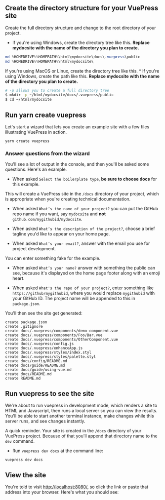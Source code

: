 
## Create the directory structure for your VuePress site

Create the full directory structure and change to the root directory of your project.

* If you're using Windows, create the directory tree like this. **Replace mydocsite with the name of the directory you plan to create.**

```powershell
md %HOMEDRIVE%%HOMEPATH%\html\mydocsite\docs\.vuepress\public
md %HOMEDRIVE%%HOMEPATH%\html\mydocsite\
```

If you're using MacOS or Linux, create the directory tree like this. * If you're using Windows, create the path like this. **Replace mydocsite with the name of the directory you plan to create.**

```bash
# -p allows you to create a full directory tree
$ mkdir -p ~/html/mydocsite/docs/.vuepress/public
$ cd ~/html/mydocsite
```

## Run yarn create vuepress

Let's start a wizard that lets you create an example site with a few files illustrating VuePress in action.

```
yarn create vuepress
```

### Answer questions from the wizard

You'll see a lot of output in the console, and then you'll be asked some questions. Here's an example.

* When asked `Select the boilerplate type`, **be sure to choose docs** for this example.

This will create a VuePress site in the `/docs` directory of your project, which is appropriate 
when you're creating technical documentation.

* When asked `What’s the name of your project?` you can put the GitHub repo name if you want, 
say `mydocsite` and **not** `github.com/mygithubid/mydocsite`.

* When asked `What’s the description of the project?`, choose a brief tagline you'd like to appear on your home page.

* When asked `What’s your email?`, answer with the email you use for project development. 

You can enter something fake for the example.

* When asked `What’s your name?` answer with something the public can see, because it's displayed 
on the home page footer along with an emoji heart.

* When asked `What's the repo of your project?`, enter something like `https://github/mygithubid`, 
where you would replace `mygithubid` with your GitHub ID. The project name will be appended to this
in `package.json`.

You'll then see the site get generated:

```
create package.json
create .gitignore
create docs/.vuepress/components/demo-component.vue
create docs/.vuepress/components/Foo/Bar.vue
create docs/.vuepress/components/OtherComponent.vue
create docs/.vuepress/config.js
create docs/.vuepress/enhanceApp.js
create docs/.vuepress/styles/index.styl
create docs/.vuepress/styles/palette.styl
create docs/config/README.md
create docs/guide/README.md
create docs/guide/using-vue.md
create docs/README.md
create README.md
```

## Run vuepress to see the site

We're about to run vuepress in development mode, which renders a site 
to HTML and Javascript, then runs a local server so you can view the results.
You'll be able to start another terminal instance, make changes while this
server runs, and see changes instantly.

A quick reminder. Your site is created in the `/docs` directory of your VuePress project. 
Because of that you'll append that directory name to the `dev` command.

* Run `vuepress dev docs` at the command line:

```
vuepress dev docs
```

## View the site

You're told to visit [http://localhost:8080/](http://localhost:8080/), 
so click the link or paste that address into your browser. Here's what you should see:



